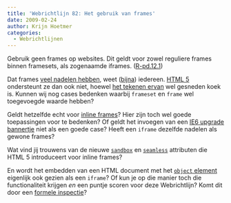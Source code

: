 ```yaml
---
title: 'Webrichtlijn 82: Het gebruik van frames'
date: 2009-02-24
author: Krijn Hoetmer
categories: 
  - Webrichtlijnen
---
```

Gebruik geen frames op websites. Dit geldt voor zowel reguliere frames binnen framesets, als zogenaamde iframes. ([R-pd.12.1](http://www.webrichtlijnen.nl/handleiding/ontwikkeling/productie/frames/richtlijnen/#r-pd-12-1))

Dat frames [veel nadelen hebben](http://www.webrichtlijnen.nl/handleiding/ontwikkeling/productie/frames/nadelen/), weet ([bijna](/blog/2008/02/webrichtlijnen-r-pd-2-4-en-r-pd-2-5#reactie-718)) iedereen. [HTML 5](http://www.whatwg.org/specs/web-apps/current-work/multipage/) ondersteunt ze dan ook niet, hoewel [het tekenen ervan](http://www.whatwg.org/specs/web-apps/current-work/multipage/rendering.html#frames-and-framesets) wel gesneden koek is. Kunnen wij nog cases bedenken waarbij `frameset` en `frame` wel toegevoegde waarde hebben?

Geldt hetzelfde echt voor [inline frames](http://www.whatwg.org/specs/web-apps/current-work/multipage/embedded-content-0.html#the-iframe-element)? Hier zijn toch wel goede toepassingen voor te bedenken? Of geldt het invoegen van een [IE6 upgrade bannertje](/blog/2009/02/wordt-noorwegen-ons-voorbeeld#reactie-816) niet als een goede case? Heeft een `iframe` dezelfde nadelen als gewone frames?

Wat vind jij trouwens van de nieuwe [`sandbox`](http://www.whatwg.org/specs/web-apps/current-work/multipage/embedded-content-0.html#attr-iframe-sandbox) en [`seamless`](http://www.whatwg.org/specs/web-apps/current-work/multipage/embedded-content-0.html#attr-iframe-seamless) attributen die HTML 5 introduceert voor inline frames?

En wordt het embedden van een HTML document met het [`object` element](http://www.whatwg.org/specs/web-apps/current-work/multipage/embedded-content-0.html#the-object-element) eigenlijk ook gezien als een `iframe`? Of kun je op die manier toch die functionaliteit krijgen _en_ een puntje scoren voor deze Webrichtlijn? Komt dit door een [formele inspectie](http://www.accessibility.nl/toetsing)?
